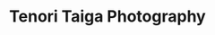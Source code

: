 ---
title: Tenori Taiga Photography
menu: Taiga
body_classes: "taiga modular header-image fullwidth"

content:
    items: '@self.modular'
    order:
        by: default
        dir: asc
        custom:
            - _intro
            - _projects
---